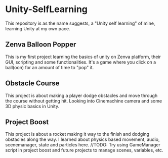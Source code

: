 # Unity-SelfLearning
This repository is as the name suggests, a "Unity self learning" of mine, learning Unity at my own pace.
## Zenva Balloon Popper
This is my first project learning the basics of unity on Zenva platform, their GUI, scripting and some functionalities. It's a game where you click on a ball(oon) for an amount of time to "pop" it.
## Obstacle Course
This project is about making a player dodge obstacles and move through the course without getting hit. Looking into Cinemachine camera and some 3D physic basics in Unity.
## Project Boost
This project is about a rocket making it way to the finish and dodging obstacles along the way. I learned about physics based movement, audio, scenemanager, state and particles here.
//TODO: Try using GameManager script in project boost and future projects to manage scenes, variables, etc.
